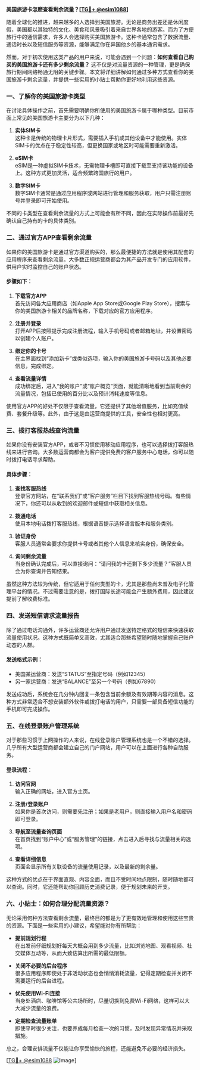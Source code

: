 **美国旅游卡怎麽查看剩余流量？[[TG💪+ @esim1088](https://t.me/s/esim1088)]**

随着全球化的推进，越来越多的人选择到美国旅游。无论是商务出差还是休闲度假，美国都以其独特的文化、美食和风景吸引着来自世界各地的游客。而为了方便旅行中的通信需求，许多人会选择购买美国旅游卡。这种卡通常包含了数据流量、通话时长以及短信服务等资源，能够满足你在异国他乡的基本通讯需求。

然而，对于初次使用这类产品的用户来说，可能会遇到一个问题：**如何查看自己购买的美国旅游卡还有多少剩余流量？** 这不仅是对流量资源的一种管理，更是确保旅行期间网络畅通无阻的关键步骤。本文将详细讲解如何通过多种方式查看你的美国旅游卡剩余流量，并提供一些实用的小贴士帮助你更好地利用这些资源。

### 一、了解你的美国旅游卡类型

在讨论具体操作之前，首先需要明确你所使用的美国旅游卡属于哪种类型。目前市面上常见的美国旅游卡主要分为以下几种：

1. **实体SIM卡**  
   这种卡是传统的物理卡片形式，需要插入手机或其他设备中才能使用。实体SIM卡的优点在于稳定性较高，但更换国家或地区时可能需要重新激活。

2. **eSIM卡**  
   eSIM是一种虚拟SIM卡技术，无需物理卡槽即可直接下载至支持该功能的设备上。这种方式更加灵活，适合频繁跨国旅行的用户。

3. **数字SIM卡**  
   数字SIM卡通常是通过应用程序或网站进行管理和服务获取，用户只需注册账号并登录即可开始使用。

不同的卡类型在查看剩余流量的方式上可能会有所不同，因此在实际操作前最好先确认自己持有的卡的具体类别。

### 二、通过官方APP查看剩余流量

如果你的美国旅游卡是通过官方渠道购买的，那么最便捷的方法就是使用其配套的应用程序来查看剩余流量。大多数正规运营商都会为其产品开发专门的应用软件，供用户实时监控自己的账户状态。

#### 步骤如下：
1. **下载官方APP**  
   首先访问各大应用商店（如Apple App Store或Google Play Store），搜索与你的美国旅游卡相关的品牌名称，下载对应的官方应用程序。
   
2. **注册并登录**  
   打开APP后按照提示完成注册流程，输入手机号码或者邮箱地址，并设置密码以创建个人账户。

3. **绑定你的卡号**  
   在主界面找到“添加新卡”或类似选项，输入你的美国旅游卡号码以及其他必要信息，完成绑定。

4. **查看流量详情**  
   成功绑定后，进入“我的账户”或“账户概览”页面，就能清晰地看到当前剩余的流量情况，包括已使用的百分比以及预计消耗速度等信息。

使用官方APP的好处不仅限于查看流量，它还提供了其他增值服务，比如充值续费、套餐升级等。此外，由于这是由运营商提供的工具，安全性也相对更高。

### 三、拨打客服热线查询流量

如果你没有安装官方APP，或者不习惯使用移动应用程序，也可以选择拨打客服热线来进行咨询。大多数运营商都会为客户提供免费的客户服务中心电话，你可以随时拨打电话寻求帮助。

#### 具体步骤：
1. **查找客服热线**  
   登录官方网站，在“联系我们”或“客户服务”栏目下找到客服热线号码。有些情况下，你还可以从收到的欢迎邮件或短信中获取相关信息。

2. **拨通电话**  
   使用本地电话拨打客服热线，根据语音提示选择语言版本和服务类别。

3. **验证身份**  
   客服人员通常会要求你提供卡号或者其他个人信息来核实身份，确保安全。

4. **询问剩余流量**  
   当身份确认完成后，可以直接询问：“请问我的卡还剩下多少流量？”客服人员会为你查询并告知结果。

虽然这种方法较为传统，但它适用于任何类型的卡，尤其是那些尚未普及电子化管理平台的情况。不过需要注意的是，拨打国际长途可能会产生额外费用，因此建议提前了解收费标准。

### 四、发送短信请求流量报告

除了通过电话沟通外，许多运营商还允许用户通过发送特定格式的短信来快速获取流量使用状况。这种方式既简单又高效，尤其适合那些希望随时随地掌握自己账户动态的人群。

#### 发送格式示例：
- 美国某运营商：发送“STATUS”至指定号码（例如12345）
- 另一家运营商：发送“BALANCE”至另一个号码（例如67890）

发送成功后，系统会在几分钟内回复一条包含当前余额及有效期等内容的消息。这种方式非常适合不想安装额外软件或拨打电话的用户，只需要一部具备短信功能的手机即可完成操作。

### 五、在线登录账户管理系统

对于那些习惯于上网操作的人来说，在线登录账户管理系统也是一个不错的选择。几乎所有大型运营商都会建立自己的门户网站，用户可以在上面进行各种自助服务。

#### 登录流程：
1. **访问官网**  
   输入正确的网址，进入官方主页。

2. **注册/登录账户**  
   如果你是首次访问，则需要先注册；如果是老用户，则直接输入用户名和密码即可登录。

3. **导航至流量查询页面**  
   在首页找到“账户中心”或“服务管理”的链接，点击进入后寻找与流量相关的选项。

4. **查看详细信息**  
   页面会显示所有关联设备的流量使用记录，以及最新的剩余量。

这种方式的优点在于界面直观、内容全面，而且不受时间地点限制，随时随地都可以查询。同时，它还能帮助你回顾历史消费记录，便于规划未来的开支。

### 六、小贴士：如何合理分配流量资源？

无论采用何种方法查看剩余流量，最终目的都是为了更有效地管理和使用这些宝贵的资源。下面是一些实用的小建议，希望能对你有所帮助：

- **提前规划行程**  
  在出发前仔细规划好每天大概会用到多少流量，比如浏览地图、观看视频、社交媒体互动等，从而大致估算出所需的最低限额。

- **关闭不必要的后台程序**  
  很多应用程序即使处于非活动状态也会悄悄消耗流量，记得定期检查并关闭不需要运行的后台进程。

- **优先使用Wi-Fi连接**  
  当身处酒店、咖啡馆等公共场所时，尽量切换到免费Wi-Fi网络，这样可以大大减少流量的浪费。

- **定期检查流量账单**  
  即使平时很少关注，也要养成每月检查一次的习惯，及时发现异常情况并采取措施。

总之，合理安排流量不仅能让你享受愉快的旅程，还能避免不必要的经济损失。

[[TG💪+ @esim1088](https://t.me/s/esim1088) ![Image](https://i.postimg.cc/4NQfJmqS/Snipaste-2025-05-13-00-14-12.png)]